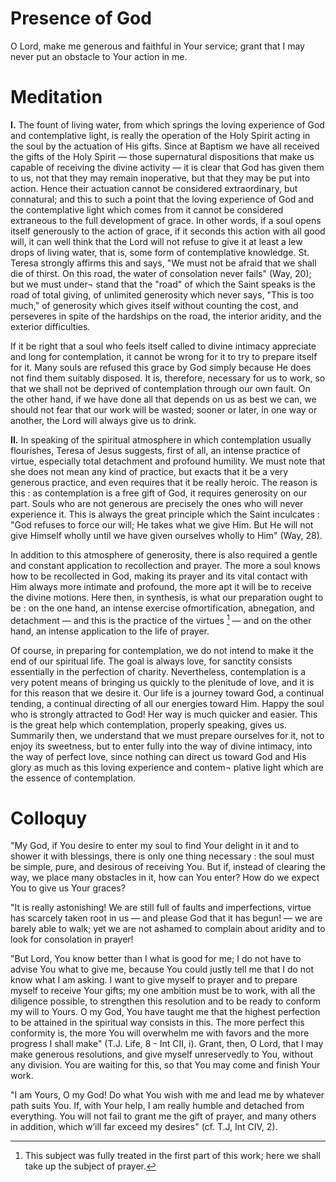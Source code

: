# Presence of God

O Lord, make me generous and faithful in Your service; grant that I may never put an obstacle to Your action in me.

# Meditation

**I.** The fount of living water, from which springs the loving experience of God and contemplative light, is really the operation of the Holy Spirit acting in the soul by the actuation of His gifts. Since at Baptism we have all received the gifts of the Holy Spirit — those supernatural dispositions that make us capable of receiving the divine activity — it is clear that God has given them to us, not that they may remain inoperative, but that they may be put into action. Hence their actuation cannot be considered extraordinary, but connatural; and this to such a point that the loving experience of God and the contemplative light which comes from it cannot be considered extraneous to the full development of grace. In other words, if a soul opens itself generously to the action of grace, if it seconds this action with all good will, it can well think that the Lord will not refuse to give it at least a lew drops of living water, that is, some form of contemplative knowledge. St. Teresa strongly affirms this and says, "We must not be afraid that we shall die of thirst. On this road, the water of consolation never fails" (Way, 20); but we must under¬ stand that the "road" of which the Saint speaks is the road of total giving, of unlimited generosity which never says, "This is too much," of generosity which gives itself without counting the cost, and perseveres in spite of the hardships on the road, the interior aridity, and the exterior difficulties.

If it be right that a soul who feels itself called to divine intimacy appreciate and long for contemplation, it cannot be wrong for it to try to prepare itself for it. Many souls are refused this grace by God simply because He does not find them suitably disposed. It is, therefore, necessary for us to work, so that we shall not be deprived of contemplation through our own fault. On the other hand, if we have done all that depends on us as best we can, we should not fear that our work will be wasted; sooner or later, in one way or another, the Lord will always give us to drink.

**II.** In speaking of the spiritual atmosphere in which contemplation usually flourishes, Teresa of Jesus suggests, first of all, an intense practice of virtue, especially total detachment and profound humility. We must note that she does not mean any kind of practice, but exacts that it be a very generous practice, and even requires that it be really heroic. The reason is this : as contemplation is a free gift of God, it requires generosity on our part. Souls who are not generous are precisely the ones who will never experience it. This is always the great principle which the Saint inculcates : "God refuses to force our will; He takes what we give Him. But He will not give Himself wholly until we have given ourselves wholly to Him" (Way, 28).

In addition to this atmosphere of generosity, there is also required a gentle and constant application to recollection and prayer. The more a soul knows how to be recollected in God, making its prayer and its vital contact with Him always more intimate and profound, the more apt it will be to receive the divine motions. Here then, in synthesis, is what our preparation ought to be : on the one hand, an intense exercise ofmortification, abnegation, and detachment — and this is the practice of the virtues [^1] — and on the other hand, an intense application to the life of prayer.

Of course, in preparing for contemplation, we do not intend to make it the end of our spiritual life. The goal is always love, for sanctity consists essentially in the perfection of charity. Nevertheless, contemplation is a very potent means of bringing us quickly to the plenitude of love, and it is for this reason that we desire it. Our life is a journey toward God, a continual tending, a continual directing of all our energies toward Him. Happy the soul who is strongly attracted to God! Her way is much quicker and easier. This is the great help which contemplation, properly speaking, gives us. Summarily then, we understand that we must prepare ourselves for it, not to enjoy its sweetness, but to enter fully into the way of divine intimacy, into the way of perfect love, since nothing can direct us toward God and His glory as much as this loving experience and contem¬ plative light which are the essence of contemplation.

# Colloquy

"My God, if You desire to enter my soul to find Your delight in it and to shower it with blessings, there is only one thing necessary : the soul must be simple, pure, and desirous of receiving You. But if, instead of clearing the way, we place many obstacles in it, how can You enter? How do we expect You to give us Your graces?

"It is really astonishing! We are still full of faults and imperfections, virtue has scarcely taken root in us — and please God that it has begun! — we are barely able to walk; yet we are not ashamed to complain about aridity and to look for consolation in prayer!

"But Lord, You know better than I what is good for me; I do not have to advise You what to give me, because You could justly tell me that I do not know what I am asking. I want to give myself to prayer and to prepare myself to receive Your gifts; my one ambition must be to work, with all the diligence possible, to strengthen this resolution and to be ready to conform my will to Yours. O my God, You have taught me that the highest perfection to be attained in the spiritual way consists in this. The more perfect this conformity is, the more You will overwhelm me with favors and the more progress I shall make" (T.J. Life, 8 - Int CII, i). Grant, then, O Lord, that I may make generous resolutions, and give myself unreservedly to You, without any division. You are waiting for this, so that You may come and finish Your work.

"I am Yours, O my God! Do what You wish with me and lead me by whatever path suits You. If, with Your help, I am really humble and detached from everything. You will not fail to grant me the gift of prayer, and many others in addition, which w’ill far exceed my desires" (cf. T.J, Int CIV, 2).

[^1]: This subject was fully treated in the first part of this work; here we shall take up the subject of prayer.